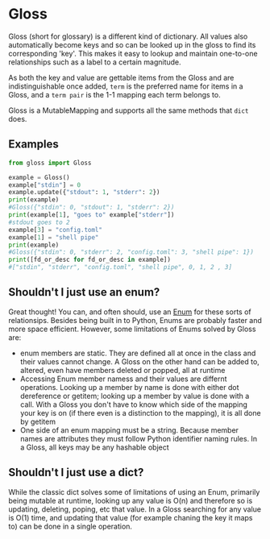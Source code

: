 # Gloss
Gloss (short for glossary) is a different kind of dictionary.
All values also automatically become keys and so can be looked
up in the gloss to find its corresponding 'key'. This makes it
easy to lookup and maintain one-to-one relationships such as a
label to a certain magnitude.

As both the key and value are gettable items from the Gloss and
are indistinguishable once added, `term` is the preferred name
for items in a Gloss, and a `term pair` is the 1-1 mapping each
term belongs to.

Gloss is a MutableMapping and supports all the same methods
that `dict` does.

## Examples
```python
from gloss import Gloss

example = Gloss()
example["stdin"] = 0
example.update({"stdout": 1, "stderr": 2})
print(example)
#Gloss({"stdin": 0, "stdout": 1, "stderr": 2})
print(example[1], "goes to" example["stderr"])
#stdout goes to 2
example[3] = "config.toml"
example[1] = "shell pipe"
print(example)
#Gloss({"stdin": 0, "stderr": 2, "config.toml": 3, "shell pipe": 1})
print([fd_or_desc for fd_or_desc in example])
#["stdin", "stderr", "config.toml", "shell pipe", 0, 1, 2 , 3]
```

## Shouldn't I just use an enum?
Great thought! You can, and often should, use an
[Enum](https://docs.python.org/3/library/enum.html) for these
sorts of relationsips. Besides being built in to Python, Enums
are probably faster and more space efficient. However, some
limitations of Enums solved by Gloss are:

* enum members are static. They are defined all at once in the
class and their values cannot change. A Gloss on the other hand
can be added to, altered, even have members deleted or popped,
all at runtime
* Accessing Enum member namess and their values are differnt
operations. Looking up a member by name is done with either dot
dereference or getitem; looking up a member by value is done
with a call. With a Gloss you don't have to know which side of
the mapping your key is on (if there even is a distinction to the
mapping), it is all done by getitem
* One side of an enum mapping must be a string. Because member
names are attributes they must follow Python identifier naming
rules. In a Gloss, all keys may be any hashable object

## Shouldn't I just use a dict?
While the classic dict solves some of limitations of using an Enum,
primarily being mutable at runtime, looking up any value is O(n) and
therefore so is updating, deleting, poping, etc that value. In a
Gloss searching for any value is O(1) time, and updating that value
(for example chaning the key it maps to) can be done in a single
operation.
